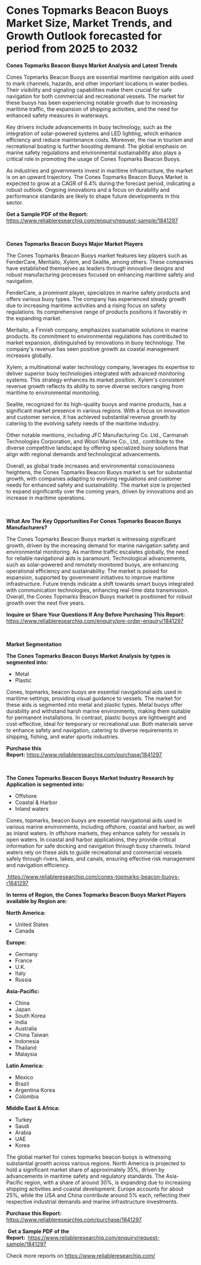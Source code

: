 <p><h1>Cones Topmarks Beacon Buoys Market Size, Market Trends, and Growth Outlook forecasted for period from 2025 to 2032</h1></p><p><strong>Cones Topmarks Beacon Buoys Market Analysis and Latest Trends</strong></p>
<p><p>Cones Topmarks Beacon Buoys are essential maritime navigation aids used to mark channels, hazards, and other important locations in water bodies. Their visibility and signaling capabilities make them crucial for safe navigation for both commercial and recreational vessels. The market for these buoys has been experiencing notable growth due to increasing maritime traffic, the expansion of shipping activities, and the need for enhanced safety measures in waterways. </p><p>Key drivers include advancements in buoy technology, such as the integration of solar-powered systems and LED lighting, which enhance efficiency and reduce maintenance costs. Moreover, the rise in tourism and recreational boating is further boosting demand. The global emphasis on marine safety regulations and environmental sustainability also plays a critical role in promoting the usage of Cones Topmarks Beacon Buoys.</p><p>As industries and governments invest in maritime infrastructure, the market is on an upward trajectory. The Cones Topmarks Beacon Buoys Market is expected to grow at a CAGR of 6.4% during the forecast period, indicating a robust outlook. Ongoing innovations and a focus on durability and performance standards are likely to shape future developments in this sector.</p></p>
<p><strong>Get a Sample PDF of the Report:&nbsp;</strong> <a href="https://www.reliableresearchiq.com/enquiry/request-sample/1841297?utm_campaign=2771&utm_medium=2&utm_source=Github&utm_content=ia&utm_term=28022025&utm_id=cones-topmarks-beacon-buoys">https://www.reliableresearchiq.com/enquiry/request-sample/1841297</a></p>
<p>&nbsp;</p>
<p><strong>Cones Topmarks Beacon Buoys Major Market Players</strong></p>
<p><p>The Cones Topmarks Beacon Buoys market features key players such as FenderCare, Meritaito, Xylem, and Sealite, among others. These companies have established themselves as leaders through innovative designs and robust manufacturing processes focused on enhancing maritime safety and navigation.</p><p>FenderCare, a prominent player, specializes in marine safety products and offers various buoy types. The company has experienced steady growth due to increasing maritime activities and a rising focus on safety regulations. Its comprehensive range of products positions it favorably in the expanding market.</p><p>Meritaito, a Finnish company, emphasizes sustainable solutions in marine products. Its commitment to environmental regulations has contributed to market expansion, distinguished by innovations in buoy technology. The company's revenue has seen positive growth as coastal management increases globally.</p><p>Xylem, a multinational water technology company, leverages its expertise to deliver superior buoy technologies integrated with advanced monitoring systems. This strategy enhances its market position. Xylem's consistent revenue growth reflects its ability to serve diverse sectors ranging from maritime to environmental monitoring.</p><p>Sealite, recognized for its high-quality buoys and marine products, has a significant market presence in various regions. With a focus on innovation and customer service, it has achieved substantial revenue growth by catering to the evolving safety needs of the maritime industry.</p><p>Other notable mentions, including JFC Manufacturing Co. Ltd., Carmanah Technologies Corporation, and Woori Marine Co., Ltd., contribute to the diverse competitive landscape by offering specialized buoy solutions that align with regional demands and technological advancements.</p><p>Overall, as global trade increases and environmental consciousness heightens, the Cones Topmarks Beacon Buoys market is set for substantial growth, with companies adapting to evolving regulations and customer needs for enhanced safety and sustainability. The market size is projected to expand significantly over the coming years, driven by innovations and an increase in maritime operations.</p></p>
<p>&nbsp;</p>
<p><strong>What Are The Key Opportunities For Cones Topmarks Beacon Buoys Manufacturers?</strong></p>
<p><p>The Cones Topmarks Beacon Buoys market is witnessing significant growth, driven by the increasing demand for marine navigation safety and environmental monitoring. As maritime traffic escalates globally, the need for reliable navigational aids is paramount. Technological advancements, such as solar-powered and remotely monitored buoys, are enhancing operational efficiency and sustainability. The market is poised for expansion, supported by government initiatives to improve maritime infrastructure. Future trends indicate a shift towards smart buoys integrated with communication technologies, enhancing real-time data transmission. Overall, the Cones Topmarks Beacon Buoys market is positioned for robust growth over the next five years.</p></p>
<p><strong>Inquire or Share Your Questions If Any Before Purchasing This Report:</strong> <a href="https://www.reliableresearchiq.com/enquiry/pre-order-enquiry/1841297?utm_campaign=2771&utm_medium=2&utm_source=Github&utm_content=ia&utm_term=28022025&utm_id=cones-topmarks-beacon-buoys">https://www.reliableresearchiq.com/enquiry/pre-order-enquiry/1841297</a></p>
<p>&nbsp;</p>
<p><strong>Market Segmentation</strong></p>
<p><strong>The Cones Topmarks Beacon Buoys Market Analysis by types is segmented into:</strong></p>
<p><ul><li>Metal</li><li>Plastic</li></ul></p>
<p><p>Cones, topmarks, beacon buoys are essential navigational aids used in maritime settings, providing visual guidance to vessels. The market for these aids is segmented into metal and plastic types. Metal buoys offer durability and withstand harsh marine environments, making them suitable for permanent installations. In contrast, plastic buoys are lightweight and cost-effective, ideal for temporary or recreational use. Both materials serve to enhance safety and navigation, catering to diverse requirements in shipping, fishing, and water sports industries.</p></p>
<p><strong>Purchase this Report:&nbsp;</strong><a href="https://www.reliableresearchiq.com/purchase/1841297?utm_campaign=2771&utm_medium=2&utm_source=Github&utm_content=ia&utm_term=28022025&utm_id=cones-topmarks-beacon-buoys">https://www.reliableresearchiq.com/purchase/1841297</a></p>
<p>&nbsp;</p>
<p><strong>The Cones Topmarks Beacon Buoys Market Industry Research by Application is segmented into:</strong></p>
<p><ul><li>Offshore</li><li>Coastal & Harbor</li><li>Inland waters</li></ul></p>
<p><p>Cones, topmarks, beacon buoys are essential navigational aids used in various marine environments, including offshore, coastal and harbor, as well as inland waters. In offshore markets, they enhance safety for vessels in open waters. In coastal and harbor applications, they provide critical information for safe docking and navigation through busy channels. Inland waters rely on these aids to guide recreational and commercial vessels safely through rivers, lakes, and canals, ensuring effective risk management and navigation efficiency.</p></p>
<p><a href="https://www.reliableresearchiq.com/cones-topmarks-beacon-buoys-r1841297?utm_campaign=2771&utm_medium=2&utm_source=Github&utm_content=ia&utm_term=28022025&utm_id=cones-topmarks-beacon-buoys">&nbsp;https://www.reliableresearchiq.com/cones-topmarks-beacon-buoys-r1841297</a></p>
<p><strong>In terms of Region, the Cones Topmarks Beacon Buoys Market Players available by Region are:</strong></p>
<p>
    <p> <strong> North America: </strong>
        <ul>
            <li>United States</li>
            <li>Canada</li>
        </ul>
        </p> 
    <p> <strong> Europe: </strong>
        <ul>
            <li>Germany</li>
            <li>France</li>
            <li>U.K.</li>
            <li>Italy</li>
            <li>Russia</li>
        </ul>
        </p> 
    <p> <strong> Asia-Pacific: </strong>
        <ul>
            <li>China</li>
            <li>Japan</li>
            <li>South Korea</li>
            <li>India</li>
            <li>Australia</li>
            <li>China Taiwan</li>
            <li>Indonesia</li>
            <li>Thailand</li>
            <li>Malaysia</li>
        </ul>
        </p> 
    <p> <strong> Latin America: </strong>
        <ul>
            <li>Mexico</li>
            <li>Brazil</li>
            <li>Argentina Korea</li>
            <li>Colombia</li>
        </ul>
        </p> 
    <p> <strong> Middle East & Africa: </strong>
        <ul>
            <li>Turkey</li>
            <li>Saudi</li>
            <li>Arabia</li>
            <li>UAE</li>
            <li>Korea</li>
        </ul>
    </p>
    </p>
<p><p>The global market for cones topmarks beacon buoys is witnessing substantial growth across various regions. North America is projected to hold a significant market share of approximately 35%, driven by advancements in maritime safety and regulatory standards. The Asia-Pacific region, with a share of around 30%, is expanding due to increasing shipping activities and coastal development. Europe accounts for about 25%, while the USA and China contribute around 5% each, reflecting their respective industrial demands and marine infrastructure investments.</p></p>
<p><strong>Purchase this Report: </strong><a href="https://www.reliableresearchiq.com/purchase/1841297?utm_campaign=2771&utm_medium=2&utm_source=Github&utm_content=ia&utm_term=28022025&utm_id=cones-topmarks-beacon-buoys">https://www.reliableresearchiq.com/purchase/1841297</a></p>
<p>&nbsp;<strong>Get a Sample PDF of the Report:&nbsp;&nbsp;</strong><a href="https://www.reliableresearchiq.com/enquiry/request-sample/1841297?utm_campaign=2771&utm_medium=2&utm_source=Github&utm_content=ia&utm_term=28022025&utm_id=cones-topmarks-beacon-buoys">https://www.reliableresearchiq.com/enquiry/request-sample/1841297</a></p>
<p><strong></strong></p>
<p>Check more reports on <a href="https://www.reliableresearchiq.com/?utm_campaign=2771&utm_medium=2&utm_source=Github&utm_content=ia&utm_term=28022025&utm_id=cones-topmarks-beacon-buoys">https://www.reliableresearchiq.com/</a></p>